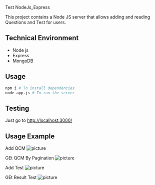Test NodeJs_Express

This project contains a Node JS server that allows adding and reading Questions and Test for users.
## Technical Environment
* Node js
* Express
* MongoDB

## Usage

```bash
npm i # To install dependencies
node app.js # To run the server
```

## Testing
Just go to <http://localhost:3000/> 

## Usage Example 
Add QCM
![picture](https://imgur.com/d9sTil2.png)

GEt QCM By Pagination
![picture](https://imgur.com/UPrwXer.png)

Add Test
![picture](https://imgur.com/bvt3p7n.png)

GEt Result Test
![picture](https://imgur.com/L3ghp9s.png)